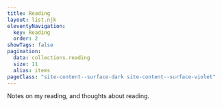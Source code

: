 ```yaml
---
title: Reading
layout: list.njk
eleventyNavigation:
  key: Reading
  order: 2
showTags: false
pagination:
  data: collections.reading
  size: 11
  alias: items
pageClass: "site-content--surface-dark site-content--surface-violet"
---
```


Notes on my reading, and thoughts about reading.
